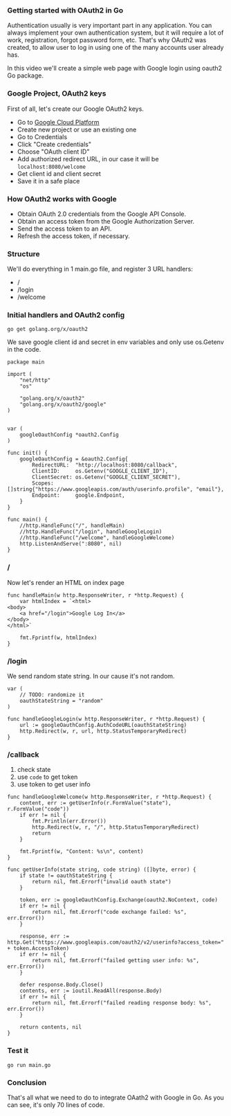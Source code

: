 ### Getting started with OAuth2 in Go

Authentication usually is very important part in any application. You can always implement your own authentication system, but it will require a lot of work, registration, forgot password form, etc. That's why OAuth2 was created, to allow user to log in using one of the many accounts user already has.

In this video we'll create a simple web page with Google login using oauth2 Go package.

### Google Project, OAuth2 keys

First of all, let's create our Google OAuth2 keys.

 - Go to [Google Cloud Platform](https://console.developers.google.com/)
 - Create new project or use an existing one
 - Go to Credentials
 - Click "Create credentials"
 - Choose "OAuth client ID"
 - Add authorized redirect URL, in our case it will be `localhost:8080/welcome`
 - Get client id and client secret
 - Save it in a safe place

### How OAuth2 works with Google

 - Obtain OAuth 2.0 credentials from the Google API Console.
 - Obtain an access token from the Google Authorization Server.
 - Send the access token to an API.
 - Refresh the access token, if necessary.

### Structure

We'll do everything in 1 main.go file, and register 3 URL handlers:
 - /
 - /login
 - /welcome

### Initial handlers and OAuth2 config

```
go get golang.org/x/oauth2

```

We save google client id and secret in env variables and only use os.Getenv in the code.

```
package main

import (
	"net/http"
	"os"

	"golang.org/x/oauth2"
	"golang.org/x/oauth2/google"
)


var (
	googleOauthConfig *oauth2.Config
)

func init() {
	googleOauthConfig = &oauth2.Config{
		RedirectURL:  "http://localhost:8080/callback",
		ClientID:     os.Getenv("GOOGLE_CLIENT_ID"),
		ClientSecret: os.Getenv("GOOGLE_CLIENT_SECRET"),
		Scopes:       []string{"https://www.googleapis.com/auth/userinfo.profile", "email"},
		Endpoint:     google.Endpoint,
	}
}

func main() {
	//http.HandleFunc("/", handleMain)
	//http.HandleFunc("/login", handleGoogleLogin)
	//http.HandleFunc("/welcome", handleGoogleWelcome)
	http.ListenAndServe(":8080", nil)
}
```

### /

Now let's render an HTML on index page

```
func handleMain(w http.ResponseWriter, r *http.Request) {
	var htmlIndex = `<html>
<body>
	<a href="/login">Google Log In</a>
</body>
</html>`

	fmt.Fprintf(w, htmlIndex)
}
```

### /login

We send random state string. In our cause it's not random.

```
var (
	// TODO: randomize it
	oauthStateString = "random"
)

func handleGoogleLogin(w http.ResponseWriter, r *http.Request) {
	url := googleOauthConfig.AuthCodeURL(oauthStateString)
	http.Redirect(w, r, url, http.StatusTemporaryRedirect)
}
```

### /callback

1. check state
2. use `code` to get token
3. use token to get user info

```
func handleGoogleWelcome(w http.ResponseWriter, r *http.Request) {
	content, err := getUserInfo(r.FormValue("state"), r.FormValue("code"))
	if err != nil {
		fmt.Println(err.Error())
		http.Redirect(w, r, "/", http.StatusTemporaryRedirect)
		return
	}

	fmt.Fprintf(w, "Content: %s\n", content)
}

func getUserInfo(state string, code string) ([]byte, error) {
	if state != oauthStateString {
		return nil, fmt.Errorf("invalid oauth state")
	}

	token, err := googleOauthConfig.Exchange(oauth2.NoContext, code)
	if err != nil {
		return nil, fmt.Errorf("code exchange failed: %s", err.Error())
	}

	response, err := http.Get("https://www.googleapis.com/oauth2/v2/userinfo?access_token=" + token.AccessToken)
	if err != nil {
		return nil, fmt.Errorf("failed getting user info: %s", err.Error())
	}

	defer response.Body.Close()
	contents, err := ioutil.ReadAll(response.Body)
	if err != nil {
		return nil, fmt.Errorf("failed reading response body: %s", err.Error())
	}

	return contents, nil
}
```

### Test it

```
go run main.go
```

### Conclusion

That's all what we need to do to integrate OAath2 with Google in Go. As you can see, it's only 70 lines of code.

